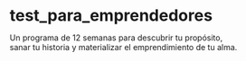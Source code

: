 # test_para_emprendedores
Un programa de 12 semanas para descubrir tu propósito, sanar tu historia y materializar  el emprendimiento de tu alma.
<!DOCTYPE html>
<html lang="es">
<head>
    <meta charset="UTF-8">
    <meta name="viewport" content="width=device-width, initial-scale=1.0">
    <title>¿Estás Listo para Emprender?</title>
    <style>
        * {
            margin: 0;
            padding: 0;
            box-sizing: border-box;
        }

        body {
            font-family: 'Arial', sans-serif;
            background: linear-gradient(135deg, #667eea 0%, #764ba2 100%);
            min-height: 100vh;
            padding: 20px;
        }

        .container {
            max-width: 800px;
            margin: 0 auto;
            background: rgba(255, 255, 255, 0.95);
            border-radius: 20px;
            box-shadow: 0 20px 40px rgba(0, 0, 0, 0.1);
            overflow: hidden;
            backdrop-filter: blur(10px);
        }

        .header {
            background: linear-gradient(135deg, #ff6b6b, #ee5a24);
            color: white;
            padding: 40px;
            text-align: center;
            position: relative;
            overflow: hidden;
        }

        .header::before {
            content: '';
            position: absolute;
            top: -50%;
            left: -50%;
            width: 200%;
            height: 200%;
            background: repeating-linear-gradient(
                45deg,
                transparent,
                transparent 20px,
                rgba(255,255,255,0.05) 20px,
                rgba(255,255,255,0.05) 40px
            );
            animation: slide 20s linear infinite;
        }

        @keyframes slide {
            0% { transform: translate(-50%, -50%) rotate(0deg); }
            100% { transform: translate(-50%, -50%) rotate(360deg); }
        }

        .header h1 {
            font-size: 2.5em;
            margin-bottom: 10px;
            position: relative;
            z-index: 1;
        }

        .header p {
            font-size: 1.2em;
            opacity: 0.9;
            position: relative;
            z-index: 1;
        }

        .content {
            padding: 40px;
        }

        .intro {
            background: linear-gradient(135deg, #f093fb 0%, #f5576c 100%);
            color: white;
            padding: 30px;
            border-radius: 15px;
            margin-bottom: 30px;
            box-shadow: 0 10px 30px rgba(240, 147, 251, 0.3);
        }

        .question-section {
            margin-bottom: 40px;
            padding: 30px;
            background: linear-gradient(135deg, #ffecd2 0%, #fcb69f 100%);
            border-radius: 15px;
            box-shadow: 0 8px 25px rgba(252, 182, 159, 0.3);
            transform: translateY(10px);
            opacity: 0;
            animation: fadeInUp 0.6s ease forwards;
        }

        .question-section:nth-child(even) {
            background: linear-gradient(135deg, #a8edea 0%, #fed6e3 100%);
            box-shadow: 0 8px 25px rgba(168, 237, 234, 0.3);
        }

        .question-section:nth-child(odd) {
            animation-delay: 0.1s;
        }

        .question-section:nth-child(even) {
            animation-delay: 0.2s;
        }

        @keyframes fadeInUp {
            to {
                opacity: 1;
                transform: translateY(0);
            }
        }

        .category-title {
            font-size: 1.4em;
            font-weight: bold;
            color: #2c3e50;
            margin-bottom: 20px;
            text-align: center;
            text-transform: uppercase;
            letter-spacing: 1px;
        }

        .question {
            margin-bottom: 25px;
            padding: 20px;
            background: rgba(255, 255, 255, 0.8);
            border-radius: 10px;
            border-left: 4px solid #3498db;
            transition: all 0.3s ease;
        }

        .question:hover {
            transform: translateX(5px);
            box-shadow: 0 5px 15px rgba(0, 0, 0, 0.1);
        }

        .question h3 {
            color: #2c3e50;
            margin-bottom: 15px;
            font-size: 1.1em;
        }

        .question-subtitle {
            font-style: italic;
            color: #7f8c8d;
            margin-bottom: 15px;
            font-size: 0.9em;
        }

        .options {
            display: flex;
            flex-direction: column;
            gap: 10px;
        }

        .option {
            display: flex;
            align-items: center;
            padding: 12px;
            background: rgba(255, 255, 255, 0.9);
            border-radius: 8px;
            cursor: pointer;
            transition: all 0.3s ease;
            border: 2px solid transparent;
        }

        .option:hover {
            background: rgba(52, 152, 219, 0.1);
            border-color: #3498db;
            transform: scale(1.02);
        }

        .option input[type="radio"] {
            margin-right: 12px;
            transform: scale(1.2);
        }

        .option label {
            cursor: pointer;
            flex: 1;
        }

        .calculate-btn {
            background: linear-gradient(135deg, #667eea 0%, #764ba2 100%);
            color: white;
            padding: 20px 40px;
            border: none;
            border-radius: 50px;
            font-size: 1.2em;
            font-weight: bold;
            cursor: pointer;
            display: block;
            margin: 40px auto;
            transition: all 0.3s ease;
            box-shadow: 0 10px 30px rgba(102, 126, 234, 0.4);
            text-transform: uppercase;
            letter-spacing: 1px;
        }

        .calculate-btn:hover {
            transform: translateY(-3px);
            box-shadow: 0 15px 40px rgba(102, 126, 234, 0.6);
        }

        .calculate-btn:active {
            transform: translateY(-1px);
        }

        .result {
            margin-top: 40px;
            padding: 40px;
            border-radius: 15px;
            text-align: center;
            font-size: 1.1em;
            line-height: 1.6;
            display: none;
            animation: resultAppear 0.8s ease;
        }

        @keyframes resultAppear {
            from {
                opacity: 0;
                transform: scale(0.9);
            }
            to {
                opacity: 1;
                transform: scale(1);
            }
        }

        .result.high {
            background: linear-gradient(135deg, #11998e 0%, #38ef7d 100%);
            color: white;
            box-shadow: 0 15px 40px rgba(17, 153, 142, 0.4);
        }

        .result.medium {
            background: linear-gradient(135deg, #f093fb 0%, #f5576c 100%);
            color: white;
            box-shadow: 0 15px 40px rgba(240, 147, 251, 0.4);
        }

        .result.low {
            background: linear-gradient(135deg, #ffecd2 0%, #fcb69f 100%);
            color: #2c3e50;
            box-shadow: 0 15px 40px rgba(252, 182, 159, 0.4);
        }

        .result h2 {
            font-size: 2em;
            margin-bottom: 20px;
            text-transform: uppercase;
            letter-spacing: 2px;
        }

        .score {
            font-size: 3em;
            font-weight: bold;
            margin: 20px 0;
            text-shadow: 2px 2px 4px rgba(0, 0, 0, 0.3);
        }

        .recommendations {
            background: rgba(255, 255, 255, 0.2);
            padding: 25px;
            border-radius: 10px;
            margin-top: 25px;
            text-align: left;
        }

        .recommendations h3 {
            margin-bottom: 15px;
            font-size: 1.3em;
        }

        .recommendations ul {
            list-style: none;
            padding: 0;
        }

        .recommendations li {
            padding: 8px 0;
            border-bottom: 1px solid rgba(255, 255, 255, 0.3);
        }

        .recommendations li:before {
            content: "💡 ";
            margin-right: 8px;
        }

        @media (max-width: 768px) {
            .container {
                margin: 10px;
                border-radius: 15px;
            }
            
            .header {
                padding: 30px 20px;
            }
            
            .header h1 {
                font-size: 2em;
            }
            
            .content {
                padding: 20px;
            }
            
            .question-section {
                padding: 20px;
            }
        }
    </style>
</head>
<body>
    <div class="container">
        <div class="header">
            <h1>🚀 ¿Estás listo para emprender?</h1>
            <p>Evaluación Reflexiva para Futuros Empresarios</p>
        </div>
        
        <div class="content">
            <div class="intro">
                <h2>Instrucciones</h2>
                <p>Este test está diseñado para ayudarte a reflexionar sobre tu preparación para el emprendimiento. Responde con honestidad y tómate tu tiempo para pensar en cada pregunta. No hay respuestas correctas o incorrectas, solo diferentes niveles de preparación.</p>
            </div>

            <form id="entrepreneurTest">
                <!-- Mentalidad y Motivación -->
                <div class="question-section">
                    <div class="category-title">🧠 Mentalidad y Motivación</div>
                    
                    <div class="question">
                        <h3>1. ¿Cuál es tu principal motivación para emprender?</h3>
                        <div class="question-subtitle">Reflexiona sobre el motor que te impulsa</div>
                        <div class="options">
                            <div class="option">
                                <input type="radio" name="q1" value="3" id="q1a">
                                <label for="q1a">Resolver un problema real que me apasiona y crear valor genuino</label>
                            </div>
                            <div class="option">
                                <input type="radio" name="q1" value="2" id="q1b">
                                <label for="q1b">Tener independencia financiera y profesional</label>
                            </div>
                            <div class="option">
                                <input type="radio" name="q1" value="1" id="q1c">
                                <label for="q1c">Hacer dinero rápido o seguir una tendencia</label>
                            </div>
                            <div class="option">
                                <input type="radio" name="q1" value="0" id="q1d">
                                <label for="q1d">No tengo una motivación clara aún</label>
                            </div>
                        </div>
                    </div>

                    <div class="question">
                        <h3>2. Cuando enfrentas un fracaso significativo, tu reacción típica es:</h3>
                        <div class="question-subtitle">La resiliencia es clave en el emprendimiento</div>
                        <div class="options">
                            <div class="option">
                                <input type="radio" name="q2" value="3" id="q2a">
                                <label for="q2a">Analizo qué salió mal, aprendo y ajusto mi estrategia</label>
                            </div>
                            <div class="option">
                                <input type="radio" name="q2" value="2" id="q2b">
                                <label for="q2b">Me siento mal temporalmente, pero me recupero y sigo adelante</label>
                            </div>
                            <div class="option">
                                <input type="radio" name="q2" value="1" id="q2c">
                                <label for="q2c">Me desanimo considerablemente y necesito tiempo para recuperarme</label>
                            </div>
                            <div class="option">
                                <input type="radio" name="q2" value="0" id="q2d">
                                <label for="q2d">Tiendo a abandonar o culpar a factores externos</label>
                            </div>
                        </div>
                    </div>
                </div>

                <!-- Recursos y Preparación -->
                <div class="question-section">
                    <div class="category-title">💰 Recursos y Preparación Financiera</div>
                    
                    <div class="question">
                        <h3>3. ¿Tienes una idea de negocio en la que puedas emprender tu emprendimiento?</h3>
                        <div class="question-subtitle">Una idea clara y viable es el punto de partida de todo emprendimiento</div>
                        <div class="options">
                            <div class="option">
                                <input type="radio" name="q3" value="3" id="q3a">
                                <label for="q3a">Sí, tengo una idea específica que he validado con potenciales clientes</label>
                            </div>
                            <div class="option">
                                <input type="radio" name="q3" value="2" id="q3b">
                                <label for="q3b">Tengo una idea clara pero aún necesito validarla en el mercado</label>
                            </div>
                            <div class="option">
                                <input type="radio" name="q3" value="1" id="q3c">
                                <label for="q3c">Tengo varias ideas pero no he decidido cuál desarrollar</label>
                            </div>
                            <div class="option">
                                <input type="radio" name="q3" value="0" id="q3d">
                                <label for="q3d">No tengo una idea concreta, solo el deseo de emprender</label>
                            </div>
                        </div>
                    </div>

                    <div class="question">
                        <h3>4. ¿Cuál es tu situación financiera actual para emprender?</h3>
                        <div class="question-subtitle">La estabilidad financiera es crucial para tomar riesgos calculados</div>
                        <div class="options">
                            <div class="option">
                                <input type="radio" name="q5" value="3" id="q5a">
                                <label for="q4a">Tengo ahorros suficientes para 12+ meses sin ingresos</label>
                            </div>
                            <div class="option">
                                <input type="radio" name="q4" value="2" id="q4b">
                                <label for="q4b">Puedo mantenerme 6-12 meses con mis ahorros</label>
                            </div>
                            <div class="option">
                                <input type="radio" name="q4" value="1" id="q4c">
                                <label for="q4c">Tengo algunos ahorros pero tendría que conseguir ingresos pronto</label>
                            </div>
                            <div class="option">
                                <input type="radio" name="q4" value="0" id="q4d">
                                <label for="q4d">Vivo al día o dependería completamente del emprendimiento</label>
                            </div>
                        </div>
                    </div>

                    <div class="question">
                        <h3>5. Tu nivel de conocimiento sobre el mercado donde quieres emprender es:</h3>
                        <div class="question-subtitle">El conocimiento del mercado reduce significativamente el riesgo</div>
                        <div class="options">
                            <div class="option">
                                <input type="radio" name="q4" value="3" id="q4a">
                                <label for="q5a">Profundo: conozco a mis competidores, clientes y tendencias</label>
                            </div>
                            <div class="option">
                                <input type="radio" name="q5" value="2" id="q5b">
                                <label for="q5b">Bueno: he investigado y tengo una comprensión sólida</label>
                            </div>
                            <div class="option">
                                <input type="radio" name="q5" value="1" id="q5c">
                                <label for="q5c">Básico: tengo una idea general pero necesito investigar más</label>
                            </div>
                            <div class="option">
                                <input type="radio" name="q5" value="0" id="q5d">
                                <label for="q5d">Limitado: no he investigado a fondo el mercado</label>
                            </div>
                        </div>
                    </div>
                </div>

                <!-- Habilidades y Competencias -->
                <div class="question-section">
                    <div class="category-title">🎯 Habilidades y Competencias</div>
                    
                    <div class="question">
                        <h3>6. ¿Cómo describirías tus habilidades de liderazgo y gestión de equipos?</h3>
                        <div class="question-subtitle">El emprendimiento eventualmente requiere liderar y motivar a otros</div>
                        <div class="options">
                            <div class="option">
                                <input type="radio" name="q6" value="3" id="q6a">
                                <label for="q6a">Tengo experiencia liderando equipos y me siento cómodo haciéndolo</label>
                            </div>
                            <div class="option">
                                <input type="radio" name="q6" value="2" id="q6b">
                                <label for="q6b">He liderado en algunas ocasiones con resultados mixtos</label>
                            </div>
                            <div class="option">
                                <input type="radio" name="q6" value="1" id="q6c">
                                <label for="q6c">Prefiero trabajar solo pero estoy dispuesto a aprender</label>
                            </div>
                            <div class="option">
                                <input type="radio" name="q6" value="0" id="q6d">
                                <label for="q6d">No tengo experiencia ni interés en liderar equipos</label>
                            </div>
                        </div>
                    </div>

                    <div class="question">
                        <h3>7. Tu capacidad para tomar decisiones bajo presión e incertidumbre es:</h3>
                        <div class="question-subtitle">Los emprendedores constantemente enfrentan decisiones difíciles con información limitada</div>
                        <div class="options">
                            <div class="option">
                                <input type="radio" name="q7" value="3" id="q7a">
                                <label for="q7a">Excelente: puedo decidir rápidamente con información limitada</label>
                            </div>
                            <div class="option">
                                <input type="radio" name="q7" value="2" id="q7b">
                                <label for="q7b">Buena: aunque a veces me toma tiempo, puedo decidir</label>
                            </div>
                            <div class="option">
                                <input type="radio" name="q7" value="1" id="q7c">
                                <label for="q7c">Regular: me paralizo con demasiadas opciones</label>
                            </div>
                            <div class="option">
                                <input type="radio" name="q7" value="0" id="q7d">
                                <label for="q7d">Pobre: evito tomar decisiones difíciles</label>
                            </div>
                        </div>
                    </div>
                </div>

                <!-- Relaciones y Red de Contactos -->
                <div class="question-section">
                    <div class="category-title">🤝 Relaciones y Networking</div>
                    
                    <div class="question">
                        <h3>8. ¿Cómo es tu red de contactos profesionales actual?</h3>
                        <div class="question-subtitle">Las conexiones pueden abrir puertas y proporcionar recursos valiosos</div>
                        <div class="options">
                            <div class="option">
                                <input type="radio" name="q8" value="3" id="q8a">
                                <label for="q8a">Amplia: tengo contactos en mi industria y áreas relacionadas</label>
                            </div>
                            <div class="option">
                                <input type="radio" name="q8" value="2" id="q8b">
                                <label for="q8b">Moderada: conozco algunas personas clave en mi área</label>
                            </div>
                            <div class="option">
                                <input type="radio" name="q8" value="1" id="q8c">
                                <label for="q8c">Limitada: principalmente colegas cercanos y amigos</label>
                            </div>
                            <div class="option">
                                <input type="radio" name="q8" value="0" id="q8d">
                                <label for="q8d">Muy pequeña: no tengo una red profesional desarrollada</label>
                            </div>
                        </div>
                    </div>

                    <div class="question">
                        <h3>9. ¿Tienes acceso a mentores o asesores experimentados?</h3>
                        <div class="question-subtitle">La guía de personas con experiencia puede acelerar tu aprendizaje</div>
                        <div class="options">
                            <div class="option">
                                <input type="radio" name="q9" value="3" id="q9a">
                                <label for="q9a">Sí, tengo mentores establecidos que me apoyan</label>
                            </div>
                            <div class="option">
                                <input type="radio" name="q9" value="2" id="q9b">
                                <label for="q9b">Tengo algunas personas a quienes puedo consultar ocasionalmente</label>
                            </div>
                            <div class="option">
                                <input type="radio" name="q9" value="1" id="q9c">
                                <label for="q9c">No tengo mentores pero sé cómo encontrarlos</label>
                            </div>
                            <div class="option">
                                <input type="radio" name="q9" value="0" id="q9d">
                                <label for="q9d">No tengo acceso a mentores ni sé cómo conseguirlos</label>
                            </div>
                        </div>
                    </div>
                </div>

                <!-- Tolerancia al Riesgo y Compromiso -->
                <div class="question-section">
                    <div class="category-title">⚡ Tolerancia al Riesgo y Compromiso</div>
                    
                    <div class="question">
                        <h3>10. ¿Estás dispuesto a trabajar 60-80 horas semanales durante los primeros años?</h3>
                        <div class="question-subtitle">El emprendimiento inicial suele requerir un compromiso de tiempo intenso</div>
                        <div class="options">
                            <div class="option">
                                <input type="radio" name="q10" value="3" id="q10a">
                                <label for="q10a">Absolutamente, estoy preparado para ese nivel de dedicación</label>
                            </div>
                            <div class="option">
                                <input type="radio" name="q10" value="2" id="q10b">
                                <label for="q10b">Sí, aunque preferiría mantener cierto equilibrio</label>
                            </div>
                            <div class="option">
                                <input type="radio" name="q10" value="1" id="q10c">
                                <label for="q10c">Solo temporalmente, no como estilo de vida permanente</label>
                            </div>
                            <div class="option">
                                <input type="radio" name="q10" value="0" id="q10d">
                                <label for="q10d">No, valoro demasiado mi tiempo personal y familiar</label>
                            </div>
                        </div>
                    </div>

                    <div class="question">
                        <h3>11. Si tu emprendimiento no genera ingresos en los primeros 18 meses:</h3>
                        <div class="question-subtitle">Esta pregunta evalúa tu compromiso a largo plazo y perseverancia</div>
                        <div class="options">
                            <div class="option">
                                <input type="radio" name="q11" value="3" id="q11a">
                                <label for="q11a">Evaluaría, ajustaría la estrategia y continuaría si veo progreso</label>
                            </div>
                            <div class="option">
                                <input type="radio" name="q11" value="2" id="q11b">
                                <label for="q11b">Buscaría financiamiento o socios para continuar</label>
                            </div>
                            <div class="option">
                                <input type="radio" name="q11" value="1" id="q11c">
                                <label for="q11c">Probablemente buscaría un empleo mientras continúo como proyecto paralelo</label>
                            </div>
                            <div class="option">
                                <input type="radio" name="q11" value="0" id="q11d">
                                <label for="q11d">Abandonaría el proyecto y buscaría otras opciones</label>
                            </div>
                        </div>
                    </div>
                </div>

                <button type="button" class="calculate-btn" onclick="calculateResult()">
                    🎯 Evaluar Mi Preparación Emprendedora
                </button>
            </form>

            <div id="result" class="result"></div>
        </div>
    </div>

    <script>
        function calculateResult() {
            const form = document.getElementById('entrepreneurTest');
            const formData = new FormData(form);
            let totalScore = 0;
            let answeredQuestions = 0;

            // Verificar que todas las preguntas están respondidas
            for (let i = 1; i <= 11; i++) {
                const answer = formData.get(`q${i}`);
                if (answer) {
                    totalScore += parseInt(answer);
                    answeredQuestions++;
                }
            }

            if (answeredQuestions < 11) {
                alert('Por favor, responde todas las preguntas antes de continuar.');
                return;
            }

            const percentage = Math.round((totalScore / 33) * 100);
            const resultDiv = document.getElementById('result');
            
            let resultClass, title, message, recommendations;

            if (percentage >= 80) {
                resultClass = 'high';
                title = '🚀 ¡Excelente! Estás muy preparado';
                message = `Tu puntuación de ${percentage}% indica que tienes una base sólida para emprender. Demuestras una mentalidad emprendedora madura, recursos adecuados y las habilidades necesarias para enfrentar los desafíos del emprendimiento.`;
                recommendations = [
                    'Desarrolla un plan de negocio detallado y comienza a ejecutar',
                    'Busca oportunidades de financiamiento si es necesario',
                    'Conecta con otros emprendedores para intercambiar experiencias',
                    'Considera empezar como proyecto paralelo para reducir riesgos',
                    'Establece métricas claras para medir tu progreso'
                ];
            } else if (percentage >= 60) {
                resultClass = 'medium';
                title = '⚡ Tienes potencial, pero necesitas prepararte más';
                message = `Con ${percentage}% de preparación, tienes una base decente pero hay áreas importantes que necesitas fortalecer antes de dar el gran salto. El emprendimiento es posible, pero requerirá más preparación.`;
                recommendations = [
                    'Identifica y trabaja en tus áreas más débiles',
                    'Considera ganar más experiencia en tu campo profesional',
                    'Desarrolla tu red de contactos profesionales',
                    'Ahorra más capital antes de emprender',
                    'Busca un mentor o asesor experimentado',
                    'Practica habilidades de liderazgo y toma de decisiones'
                ];
            } else {
                resultClass = 'low';
                title = '🌱 Necesitas más preparación antes de emprender';
                message = `Tu puntuación de ${percentage}% sugiere que aún no estás listo para emprender de manera independiente. Esto no es negativo, significa que tienes la oportunidad de prepararte mejor y aumentar significativamente tus probabilidades de éxito.`;
                recommendations = [
                    'Desarrolla experiencia laboral en tu área de interés',
                    'Mejora tu situación financiera personal',
                    'Estudia sobre emprendimiento y gestión de negocios',
                    'Comienza con proyectos pequeños o freelancing',
                    'Construye una red de contactos profesionales',
                    'Considera trabajar en una startup para ganar experiencia',
                    'Desarrolla habilidades de liderazgo y comunicación'
                ];
            }

            resultDiv.innerHTML = `
                <h2>${title}</h2>
                <div class="score">${percentage}%</div>
                <p>${message}</p>
                <div class="recommendations">
                    <h3>🎯 Recomendaciones para tu siguiente paso:</h3>
                    <ul>
                        ${recommendations.map(rec => `<li>${rec}</li>`).join('')}
                    </ul>
                </div>
            `;
            
            resultDiv.className = `result ${resultClass}`;
            resultDiv.style.display = 'block';
            
            // Scroll to results
            resultDiv.scrollIntoView({ behavior: 'smooth' });
        }

        // Add some interactive animations
        document.addEventListener('DOMContentLoaded', function() {
            const options = document.querySelectorAll('.option');
            
            options.forEach(option => {
                option.addEventListener('click', function() {
                    // Remove selection from other options in the same question
                    const questionOptions = this.closest('.question').querySelectorAll('.option');
                    questionOptions.forEach(opt => opt.style.background = 'rgba(255, 255, 255, 0.9)');
                    
                    // Highlight selected option
                    this.style.background = 'rgba(52, 152, 219, 0.2)';
                });
            });
        });
    </script>
</body>
</html>
